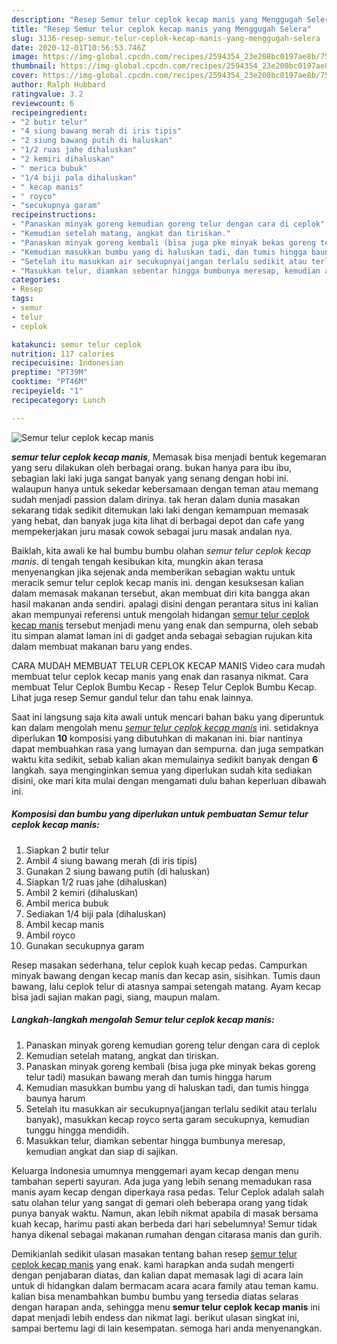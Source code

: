 ```yaml
---
description: "Resep Semur telur ceplok kecap manis yang Menggugah Selera"
title: "Resep Semur telur ceplok kecap manis yang Menggugah Selera"
slug: 3136-resep-semur-telur-ceplok-kecap-manis-yang-menggugah-selera
date: 2020-12-01T10:56:53.746Z
image: https://img-global.cpcdn.com/recipes/2594354_23e208bc0197ae8b/751x532cq70/semur-telur-ceplok-kecap-manis-foto-resep-utama.jpg
thumbnail: https://img-global.cpcdn.com/recipes/2594354_23e208bc0197ae8b/751x532cq70/semur-telur-ceplok-kecap-manis-foto-resep-utama.jpg
cover: https://img-global.cpcdn.com/recipes/2594354_23e208bc0197ae8b/751x532cq70/semur-telur-ceplok-kecap-manis-foto-resep-utama.jpg
author: Ralph Hubbard
ratingvalue: 3.2
reviewcount: 6
recipeingredient:
- "2 butir telur"
- "4 siung bawang merah di iris tipis"
- "2 siung bawang putih di haluskan"
- "1/2 ruas jahe dihaluskan"
- "2 kemiri dihaluskan"
- " merica bubuk"
- "1/4 biji pala dihaluskan"
- " kecap manis"
- " royco"
- "secukupnya garam"
recipeinstructions:
- "Panaskan minyak goreng kemudian goreng telur dengan cara di ceplok"
- "Kemudian setelah matang, angkat dan tiriskan."
- "Panaskan minyak goreng kembali (bisa juga pke minyak bekas goreng telur tadi) masukan bawang merah dan tumis hingga harum"
- "Kemudian masukkan bumbu yang di haluskan tadi, dan tumis hingga baunya harum"
- "Setelah itu masukkan air secukupnya(jangan terlalu sedikit atau terlalu banyak), masukkan kecap royco serta garam secukupnya, kemudian tunggu hingga mendidih."
- "Masukkan telur, diamkan sebentar hingga bumbunya meresap, kemudian angkat dan siap di sajikan."
categories:
- Resep
tags:
- semur
- telur
- ceplok

katakunci: semur telur ceplok 
nutrition: 117 calories
recipecuisine: Indonesian
preptime: "PT39M"
cooktime: "PT46M"
recipeyield: "1"
recipecategory: Lunch

---
```



![Semur telur ceplok kecap manis](https://img-global.cpcdn.com/recipes/2594354_23e208bc0197ae8b/751x532cq70/semur-telur-ceplok-kecap-manis-foto-resep-utama.jpg)

<b><i>semur telur ceplok kecap manis</i></b>, Memasak bisa menjadi bentuk kegemaran yang seru dilakukan oleh berbagai orang. bukan hanya para ibu ibu, sebagian laki laki juga sangat banyak yang senang dengan hobi ini. walaupun hanya untuk sekedar kebersamaan dengan teman atau memang sudah menjadi passion dalam dirinya. tak heran dalam dunia masakan sekarang tidak sedikit ditemukan laki laki dengan kemampuan memasak yang hebat, dan banyak juga kita lihat di berbagai depot dan cafe yang mempekerjakan juru masak cowok sebagai juru masak andalan nya.

Baiklah, kita awali ke hal bumbu bumbu olahan <i>semur telur ceplok kecap manis</i>. di tengah tengah kesibukan kita, mungkin akan terasa menyenangkan jika sejenak anda memberikan sebagian waktu untuk meracik semur telur ceplok kecap manis ini. dengan kesuksesan kalian dalam memasak makanan tersebut, akan membuat diri kita bangga akan hasil makanan anda sendiri. apalagi disini dengan perantara situs ini kalian akan mempunyai referensi untuk mengolah hidangan <u>semur telur ceplok kecap manis</u> tersebut menjadi menu yang enak dan sempurna, oleh sebab itu simpan alamat laman ini di gadget anda sebagai sebagian rujukan kita dalam membuat makanan baru yang endes.

CARA MUDAH MEMBUAT TELUR CEPLOK KECAP MANIS Video cara mudah membuat telur ceplok kecap manis yang enak dan rasanya nikmat. Cara membuat Telur Ceplok Bumbu Kecap - Resep Telur Ceplok Bumbu Kecap. Lihat juga resep Semur gandul telur dan tahu enak lainnya.


Saat ini langsung saja kita awali untuk mencari bahan baku yang diperuntuk kan dalam mengolah menu <u><i>semur telur ceplok kecap manis</i></u> ini. setidaknya diperlukan <b>10</b> komposisi yang dibutuhkan di makanan ini. biar nantinya dapat membuahkan rasa yang lumayan dan sempurna. dan juga sempatkan waktu kita sedikit, sebab kalian akan memulainya sedikit banyak dengan <b>6</b> langkah. saya menginginkan semua yang diperlukan sudah kita sediakan disini, oke mari kita mulai dengan mengamati dulu bahan keperluan dibawah ini.

<!--inarticleads1-->

##### Komposisi dan bumbu yang diperlukan untuk pembuatan Semur telur ceplok kecap manis:

1. Siapkan 2 butir telur
1. Ambil 4 siung bawang merah (di iris tipis)
1. Gunakan 2 siung bawang putih (di haluskan)
1. Siapkan 1/2 ruas jahe (dihaluskan)
1. Ambil 2 kemiri (dihaluskan)
1. Ambil  merica bubuk
1. Sediakan 1/4 biji pala (dihaluskan)
1. Ambil  kecap manis
1. Ambil  royco
1. Gunakan secukupnya garam


Resep masakan sederhana, telur ceplok kuah kecap pedas. Campurkan minyak bawang dengan kecap manis dan kecap asin, sisihkan. Tumis daun bawang, lalu ceplok telur di atasnya sampai setengah matang. Ayam kecap bisa jadi sajian makan pagi, siang, maupun malam. 

<!--inarticleads2-->

##### Langkah-langkah mengolah Semur telur ceplok kecap manis:

1. Panaskan minyak goreng kemudian goreng telur dengan cara di ceplok
1. Kemudian setelah matang, angkat dan tiriskan.
1. Panaskan minyak goreng kembali (bisa juga pke minyak bekas goreng telur tadi) masukan bawang merah dan tumis hingga harum
1. Kemudian masukkan bumbu yang di haluskan tadi, dan tumis hingga baunya harum
1. Setelah itu masukkan air secukupnya(jangan terlalu sedikit atau terlalu banyak), masukkan kecap royco serta garam secukupnya, kemudian tunggu hingga mendidih.
1. Masukkan telur, diamkan sebentar hingga bumbunya meresap, kemudian angkat dan siap di sajikan.


Keluarga Indonesia umumnya menggemari ayam kecap dengan menu tambahan seperti sayuran. Ada juga yang lebih senang memadukan rasa manis ayam kecap dengan diperkaya rasa pedas. Telur Ceplok adalah salah satu olahan telur yang sangat di gemari oleh beberapa orang yang tidak punya banyak waktu. Namun, akan lebih nikmat apabila di masak bersama kuah kecap, harimu pasti akan berbeda dari hari sebelumnya! Semur tidak hanya dikenal sebagai makanan rumahan dengan citarasa manis dan gurih. 

Demikianlah sedikit ulasan masakan tentang bahan resep <u>semur telur ceplok kecap manis</u> yang enak. kami harapkan anda sudah mengerti dengan penjabaran diatas, dan kalian dapat memasak lagi di acara lain untuk di hidangkan dalam bermacam acara acara family atau teman kamu. kalian bisa menambahkan bumbu bumbu yang tersedia diatas selaras dengan harapan anda, sehingga menu <b>semur telur ceplok kecap manis</b> ini dapat menjadi lebih endess dan nikmat lagi. berikut ulasan singkat ini, sampai bertemu lagi di lain kesempatan. semoga hari anda menyenangkan.
